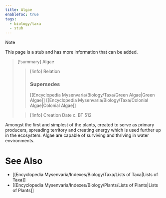 ```yaml
---
title: Algae
enableToc: true
tags:
  - biology/taxa
  - stub
---
```


> [!note]
> This page is a stub and has more information that can be added.

> [!summary] Algae
> > [!info] Relation
> > ### Supersedes 
> > [[Encyclopedia Mysenvaria/Biology/Taxa/Green Algae|Green Algae]]
> > [[Encyclopedia Mysenvaria/Biology/Taxa/Colonial Algae|Colonial Algae]]
>
> > [!info] Creation Date
> > c. BT 512

Amongst the first and simplest of the plants, created to serve as primary producers, spreading territory and creating energy which is used further up in the ecosystem. Algae are capable of surviving and thriving in water environments.

# See Also
- [[Encyclopedia Mysenvaria/Indexes/Biology/Taxa/Lists of Taxa|Lists of Taxa]]
- [[Encyclopedia Mysenvaria/Indexes/Biology/Plants/Lists of Plants|Lists of Plants]]
